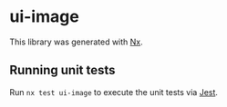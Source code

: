 # ui-image

This library was generated with [Nx](https://nx.dev).

## Running unit tests

Run `nx test ui-image` to execute the unit tests via [Jest](https://jestjs.io).
